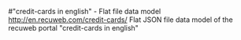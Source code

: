 #"credit-cards in english" - Flat file data model
http://en.recuweb.com/credit-cards/
Flat JSON file data model of the recuweb portal "credit-cards in english"
